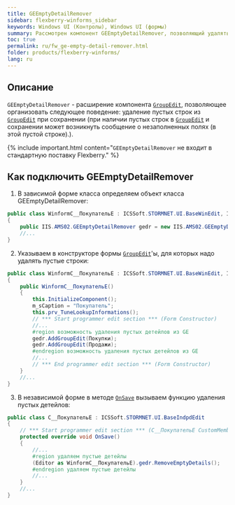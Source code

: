 ```yaml
---
title: GEEmptyDetailRemover
sidebar: flexberry-winforms_sidebar
keywords: Windows UI (Контролы), Windows UI (формы)
summary: Рассмотрен компонент GEEmptyDetailRemover, позволяющий удалять пустые (незаполненные) объекты  GroupEdit при сохранении агрегатора
toc: true
permalink: ru/fw_ge-empty-detail-remover.html
folder: products/flexberry-winforms/
lang: ru
---
```


<!-- Данная статья ещё редактируется -->

## Описание
`GEEmptyDetailRemover` - расширение компонента [`GroupEdit`](fw_group-edit.html), позволяющее организовать следующее поведение: удаление пустых строк из [`GroupEdit`](fw_group-edit.html) при сохранении (при наличии пустых строк в [`GroupEdit`](fw_group-edit.html) и сохранении может возникнуть сообщение о незаполненных полях (в этой пустой строке).).


{% include important.html content="`GEEmptyDetailRemover` не входит в стандартную поставку Flexberry." %}


## Как подключить GEEmptyDetailRemover
1) В зависимой форме класса определяем объект класса GEEmptyDetailRemover:

```csharp
public class WinformC__ПокупательE : ICSSoft.STORMNET.UI.BaseWinEdit, IIS.MasterField.DPDIC__ПокупательE
{
	public IIS.AMS02.GEEmptyDetailRemover gedr = new IIS.AMS02.GEEmptyDetailRemover();
	//...
}
```

2) Указываем в конструкторе формы [`GroupEdit`](fw_group-edit.html)'ы, для которых надо удалять пустые строки:

```csharp
public class WinformC__ПокупательE : ICSSoft.STORMNET.UI.BaseWinEdit, IIS.MasterField.DPDIC__ПокупательE
{
	public WinformC__ПокупательE()
	{
		this.InitializeComponent();
		m_sCaption = "Покупатель";
		this.prv_TuneLookupInformations();
		// *** Start programmer edit section *** (Form Constructor)
		//...
		#region возможность удаления пустых детейлов из GE
		gedr.AddGroupEdit(Покупки);
		gedr.AddGroupEdit(Продажи);
		#endregion возможность удаления пустых детейлов из GE
		//...
		// *** End programmer edit section *** (Form Constructor)
	}
	//...
}
```

3) В независимой форме в методе [`OnSave`](fw_form-interaction.html) вызываем функцию удаления пустых детейлов:

```csharp
public class C__ПокупательE : ICSSoft.STORMNET.UI.BaseIndpdEdit
{ 
	// *** Start programmer edit section *** (C__ПокупательE CustomMembers)
	protected override void OnSave()
	{
		//...
		#region удаляем пустые детейлы
		(Editor as WinformC__ПокупательE).gedr.RemoveEmptyDetails();
		#endregion удаляем пустые детейлы
		//...
	}
	//...
}
```